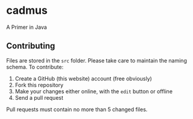 cadmus
======

A Primer in Java

## Contributing
Files are stored in the `src` folder. Please take care to maintain the naming schema. To contribute:
1. Create a GitHub (this website) account (free obviously)
2. Fork this repository
3. Make your changes either online, with the `edit` button or offline
4. Send a pull request

Pull requests must contain no more than 5 changed files.
